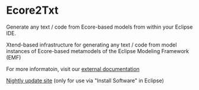 # Ecore2Txt
Generate any text / code from Ecore-based models from within your Eclipse IDE.

Xtend-based infrastructure for generating any text / code from model instances of Ecore-based metamodels of the Eclipse Modeling Framework (EMF)

For more informatoin, visit our [external documentation](https://sdqweb.ipd.kit.edu/wiki/Generating_code_with_Xtend_and_Xtext_triggered_from_the_Eclipse_context_menu)

[Nightly update site](https://kit-sdq.github.io/updatesite/nightly/ecore2txt) (only for use via "Install Software" in Eclipse)

